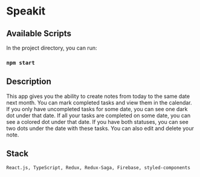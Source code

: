 # Speakit

## Available Scripts

In the project directory, you can run:

### `npm start`

## Description

This app gives you the ability to create notes from today to the same date next month. You can mark completed tasks and
view them in the calendar. If you only have uncompleted tasks for some date, you can see one dark dot under that date.
If all your tasks are completed on some date, you can see a colored dot under that date. If you have both statuses, you
can see two dots under the date with these tasks. You can also edit and delete your note.

## Stack

`React.js, TypeScript, Redux, Redux-Saga, Firebase, styled-components`